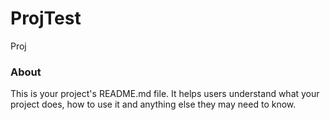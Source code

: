 ProjTest
========

Proj

### About

This is your project's README.md file. It helps users understand what your
project does, how to use it and anything else they may need to know.